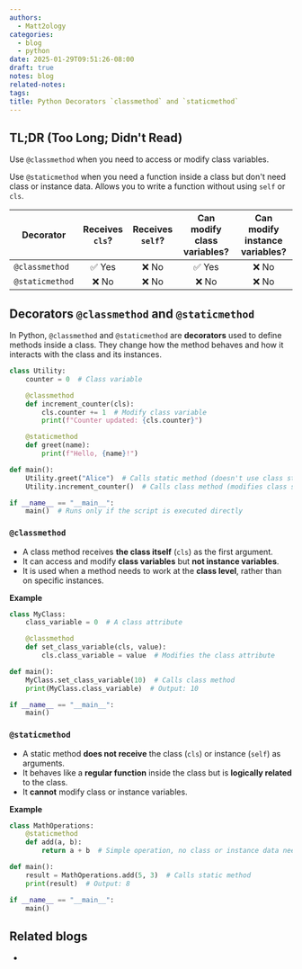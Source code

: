 ```yaml
---
authors:
  - Matt2ology
categories:
  - blog
  - python
date: 2025-01-29T09:51:26-08:00
draft: true
notes: blog
related-notes:
tags:
title: Python Decorators `classmethod` and `staticmethod`
---
```


## TL;DR (Too Long; Didn't Read)

Use `@classmethod` when you need to access or modify class variables.

Use `@staticmethod` when you need a function inside a class but don't need class or instance data. Allows you to write a function without using `self` or `cls`.

| Decorator       | Receives `cls`? | Receives `self`? | Can modify class variables? | Can modify instance variables? |
| --------------- | :-------------: | :--------------: | :-------------------------: | :----------------------------: |
| `@classmethod`  |     ✅ Yes      |      ❌ No       |           ✅ Yes            |             ❌ No              |
| `@staticmethod` |      ❌ No      |      ❌ No       |            ❌ No            |             ❌ No              |

## Decorators `@classmethod` and `@staticmethod`

<!-- [Propose edits or changes on GitHub](link to GitHub repo of file) -->

<!-- Propose edits or changes on GitHub -->

In Python, `@classmethod` and `@staticmethod` are **decorators** used to define methods inside a class. They change how the method behaves and how it interacts with the class and its instances.

```python
class Utility:
    counter = 0  # Class variable

    @classmethod
    def increment_counter(cls):
        cls.counter += 1  # Modify class variable
        print(f"Counter updated: {cls.counter}")

    @staticmethod
    def greet(name):
        print(f"Hello, {name}!")

def main():
    Utility.greet("Alice")  # Calls static method (doesn't use class state)
    Utility.increment_counter()  # Calls class method (modifies class state)

if __name__ == "__main__":
    main()  # Runs only if the script is executed directly
```

### `@classmethod`

- A class method receives **the class itself** (`cls`) as the first argument.
- It can access and modify **class variables** but **not instance variables**.
- It is used when a method needs to work at the **class level**, rather than on specific instances.

**Example**

```python
class MyClass:
    class_variable = 0  # A class attribute

    @classmethod
    def set_class_variable(cls, value):
        cls.class_variable = value  # Modifies the class attribute

def main():
    MyClass.set_class_variable(10)  # Calls class method
    print(MyClass.class_variable)  # Output: 10

if __name__ == "__main__":
    main()
```

### `@staticmethod`

- A static method **does not receive** the class (`cls`) or instance (`self`) as arguments.
- It behaves like a **regular function** inside the class but is **logically related** to the class.
- It **cannot** modify class or instance variables.

**Example**

```python
class MathOperations:
    @staticmethod
    def add(a, b):
        return a + b  # Simple operation, no class or instance data needed

def main():
    result = MathOperations.add(5, 3)  # Calls static method
    print(result)  # Output: 8

if __name__ == "__main__":
    main()
```

## Related blogs

<!-- [Related blog post]({{< ref "/post/blog/path_to_file.md" >}}) -->

-
